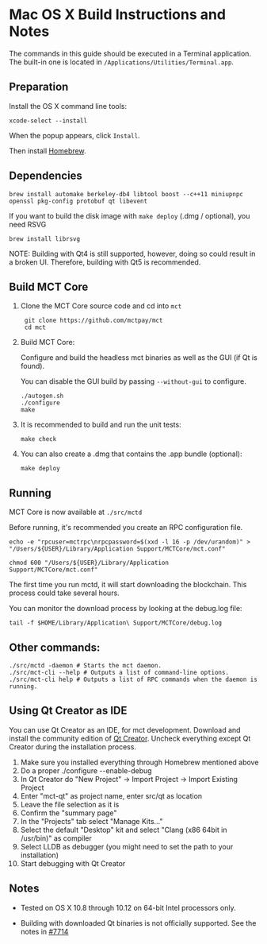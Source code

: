 Mac OS X Build Instructions and Notes
====================================
The commands in this guide should be executed in a Terminal application.
The built-in one is located in `/Applications/Utilities/Terminal.app`.

Preparation
-----------
Install the OS X command line tools:

`xcode-select --install`

When the popup appears, click `Install`.

Then install [Homebrew](https://brew.sh).

Dependencies
----------------------

    brew install automake berkeley-db4 libtool boost --c++11 miniupnpc openssl pkg-config protobuf qt libevent

If you want to build the disk image with `make deploy` (.dmg / optional), you need RSVG

    brew install librsvg

NOTE: Building with Qt4 is still supported, however, doing so could result in a broken UI. Therefore, building with Qt5 is recommended.

Build MCT Core
------------------------

1. Clone the MCT Core source code and cd into `mct`

        git clone https://github.com/mctpay/mct
        cd mct

2.  Build MCT Core:

    Configure and build the headless mct binaries as well as the GUI (if Qt is found).

    You can disable the GUI build by passing `--without-gui` to configure.

        ./autogen.sh
        ./configure
        make

3.  It is recommended to build and run the unit tests:

        make check

4.  You can also create a .dmg that contains the .app bundle (optional):

        make deploy

Running
-------

MCT Core is now available at `./src/mctd`

Before running, it's recommended you create an RPC configuration file.

    echo -e "rpcuser=mctrpc\nrpcpassword=$(xxd -l 16 -p /dev/urandom)" > "/Users/${USER}/Library/Application Support/MCTCore/mct.conf"

    chmod 600 "/Users/${USER}/Library/Application Support/MCTCore/mct.conf"

The first time you run mctd, it will start downloading the blockchain. This process could take several hours.

You can monitor the download process by looking at the debug.log file:

    tail -f $HOME/Library/Application\ Support/MCTCore/debug.log

Other commands:
-------

    ./src/mctd -daemon # Starts the mct daemon.
    ./src/mct-cli --help # Outputs a list of command-line options.
    ./src/mct-cli help # Outputs a list of RPC commands when the daemon is running.

Using Qt Creator as IDE
------------------------
You can use Qt Creator as an IDE, for mct development.
Download and install the community edition of [Qt Creator](https://www.qt.io/download/).
Uncheck everything except Qt Creator during the installation process.

1. Make sure you installed everything through Homebrew mentioned above
2. Do a proper ./configure --enable-debug
3. In Qt Creator do "New Project" -> Import Project -> Import Existing Project
4. Enter "mct-qt" as project name, enter src/qt as location
5. Leave the file selection as it is
6. Confirm the "summary page"
7. In the "Projects" tab select "Manage Kits..."
8. Select the default "Desktop" kit and select "Clang (x86 64bit in /usr/bin)" as compiler
9. Select LLDB as debugger (you might need to set the path to your installation)
10. Start debugging with Qt Creator

Notes
-----

* Tested on OS X 10.8 through 10.12 on 64-bit Intel processors only.

* Building with downloaded Qt binaries is not officially supported. See the notes in [#7714](https://github.com/bitcoin/bitcoin/issues/7714)
